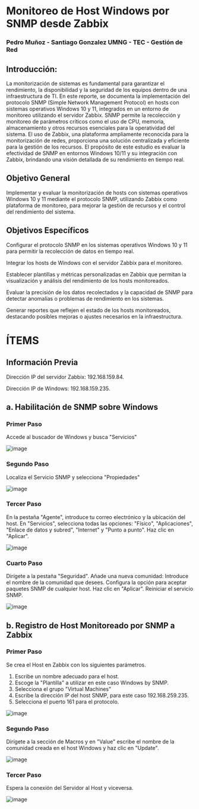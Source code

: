 # Monitoreo de Host Windows por SNMP desde Zabbix

### Pedro Muñoz - Santiago Gonzalez UMNG - TEC - Gestión de Red

## Introducción:

La monitorización de sistemas es fundamental para garantizar el rendimiento, la disponibilidad y la seguridad de los equipos dentro de una infraestructura de TI. En este reporte, se documenta la implementación del protocolo SNMP (Simple Network Management Protocol) en hosts con sistemas operativos Windows 10 y 11, integrados en un entorno de monitoreo utilizando el servidor Zabbix. SNMP permite la recolección y monitoreo de parámetros críticos como el uso de CPU, memoria, almacenamiento y otros recursos esenciales para la operatividad del sistema. El uso de Zabbix, una plataforma ampliamente reconocida para la monitorización de redes, proporciona una solución centralizada y eficiente para la gestión de los recursos. El propósito de este estudio es evaluar la efectividad de SNMP en entornos Windows 10/11 y su integración con Zabbix, brindando una visión detallada de su rendimiento en tiempo real.

## Objetivo General

Implementar y evaluar la monitorización de hosts con sistemas operativos Windows 10 y 11 mediante el protocolo SNMP, utilizando Zabbix como plataforma de monitoreo, para mejorar la gestión de recursos y el control del rendimiento del sistema.

## Objetivos Específicos

Configurar el protocolo SNMP en los sistemas operativos Windows 10 y 11 para permitir la recolección de datos en tiempo real.

Integrar los hosts de Windows con el servidor Zabbix para el monitoreo.

Establecer plantillas y métricas personalizadas en Zabbix que permitan la visualización y análisis del rendimiento de los hosts monitoreados.

Evaluar la precisión de los datos recolectados y la capacidad de SNMP para detectar anomalías o problemas de rendimiento en los sistemas.

Generar reportes que reflejen el estado de los hosts monitoreados, destacando posibles mejoras o ajustes necesarios en la infraestructura.

# ÍTEMS

## Información Previa

Dirección IP del servidor Zabbix: 192.168.159.84.

Dirección IP de Windows: 192.168.159.235.

## a. Habilitación de SNMP sobre Windows

### Primer Paso

Accede al buscador de Windows y busca "Servicios"

![image](https://github.com/user-attachments/assets/7c7181d7-4502-40f2-a6a9-cd48c84971d3)

### Segundo Paso 

Localiza el Servicio SNMP y selecciona "Propiedades"

![image](https://github.com/user-attachments/assets/376212dc-0047-4568-ab21-2e7219112cb9)

### Tercer Paso

En la pestaña "Agente", introduce tu correo electrónico y la ubicación del host. En "Servicios", selecciona todas las opciones: "Físico", "Aplicaciones", "Enlace de datos y subred", "Internet" y "Punto a punto".
Haz clic en "Aplicar".

![image](https://github.com/user-attachments/assets/88ca5057-09e3-4275-804b-17e404ee104b)

### Cuarto Paso

Dirígete a la pestaña "Seguridad". Añade una nueva comunidad: Introduce el nombre de la comunidad que desees. Configura la opción para aceptar paquetes SNMP de cualquier host.
Haz clic en "Aplicar". Reiniciar el servicio SNMP.

![image](https://github.com/user-attachments/assets/fcedfbba-5c0d-4137-b7bf-8309b329257f)

## b. Registro de Host Monitoreado por SNMP a Zabbix

### Primer Paso 

Se crea el Host en Zabbix con los siguientes parámetros.

1. Escribe un nombre adecuado para el host.
2. Escoge la "Plantilla" a utilizar en este caso Windows by SNMP.
3. Selecciona el grupo "Virtual Machines"
4. Escribe la dirección IP del host SNMP, para este caso 192.168.259.235.
5. Selecciona el puerto 161 para el protocolo.

![image](https://github.com/user-attachments/assets/aceab9f6-4307-4127-a71d-cbdff3845e60)

### Segundo Paso

Dirígete a la sección de Macros y en "Value" escribe el nombre de la comunidad creada en el host Windows y haz clic en "Update".

![image](https://github.com/user-attachments/assets/9b59efed-064b-4714-9367-04e4bdd2b195)

### Tercer Paso

Espera la conexión del Servidor al Host y viceversa.

![image](https://github.com/user-attachments/assets/f890b5fb-8dac-44b8-adf2-f088dc175c30)








